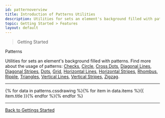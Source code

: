 ```yaml
---
id: patternoverview
title: Introduction of Patterns Utilities
description: Utilities for sets an element's background filled with patterns.
topic: Getting Started > Features
layout: default
---
```


> Getting Started

<y class="-mt-4 pt-4 (xs)text-3xl (lg)text-5xl font-semibold gap-tight">
  Patterns
</y>

Utilities for sets an element's background filled with patterns. Find more about the usage of patterns: [Checks](/pattern-checks/), [Circle](/pattern-circle/), [Cross Dots](/pattern-cross-dots/), [Diagonal Lines](/pattern-diagonal-lines/), [Diagonal Stripes](/pattern-diagonal-stripes/), [Dots](/pattern-dots/), [Grid](/pattern-grid/), [Horizontal Lines](/pattern-horizontal-lines/), [Horizontal Stripes](/pattern-horizontal-stripes/), [Rhombus](/pattern-rhombus/), [Ripple](/pattern-ripple/), [Triangles](/pattern-triangles/), [Vertical Lines](/pattern-vertical-lines/), [Vertical Stripes](/pattern-vertical-stripes/), [Zigzag](/pattern-zigzag/).

---

{% for data in patterns.cssdrawing %}<y class="flex flex-gap-4 flex-wrap justify-between items-stretch opacity-75 text-teal-700">{% for item in data.items %}<y class="text-center"><y class="pattern {{ item.class }} h-32 w-40"></y><y class="pt-4 font-mono text-gray-600">{{ item.title }}</y></y>{% endfor %}</y>{% endfor %}

---

<y class="mt-16 mx-auto max-w-sm">
  <a class="px-10 py-3 appearance-none (focus)outline-none text-md text-gray-800 (hover)text-gray-100 bg-gray-200 (hover)bg-gray-800 border-4 border-gray-300 (hover)border-gray-800 (focus)border-gray-800 rounded-lg transition duration-300 ease-in-out"
     href="/getting-started/"
     target="_self"
     rel="noopener">
    Back to
    <span class="font-semibold">
      Gettings Started
    </span>
  </a>
</y>